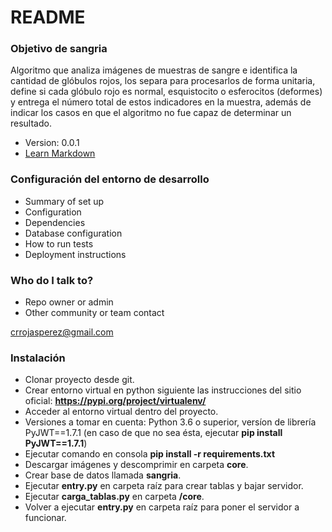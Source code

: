 # README #

### Objetivo de sangria ###

Algoritmo que analiza imágenes de muestras de sangre e identifica la cantidad de glóbulos rojos, los separa para procesarlos de forma unitaria, define si cada glóbulo rojo es normal, esquistocito o esferocitos (deformes) y entrega el número total de estos indicadores en la muestra, además de indicar los casos en que el algoritmo no fue capaz de determinar un resultado.
* Version: 0.0.1
* [Learn Markdown](https://bitbucket.org/tutorials/markdowndemo)

### Configuración del entorno de desarrollo ###

* Summary of set up
* Configuration
* Dependencies
* Database configuration
* How to run tests
* Deployment instructions

### Who do I talk to? ###

* Repo owner or admin
* Other community or team contact

crrojasperez@gmail.com

### Instalación

* Clonar proyecto desde git.
* Crear entorno virtual en python siguiente las instrucciones del sitio oficial: **https://pypi.org/project/virtualenv/**
* Acceder al entorno virtual dentro del proyecto.
* Versiones a tomar en cuenta: Python 3.6 o superior, versíon de librería PyJWT==1.7.1 (en caso de que no sea ésta, ejecutar **pip install PyJWT==1.7.1**)
* Ejecutar comando en consola **pip install -r requirements.txt**
* Descargar imágenes y descomprimir en carpeta **core**.
* Crear base de datos llamada **sangria**.
* Ejecutar **entry.py** en carpeta raíz para crear tablas y bajar servidor.
* Ejecutar **carga_tablas.py** en carpeta **/core**.
* Volver a ejecutar **entry.py** en carpeta raíz para poner el servidor a funcionar.